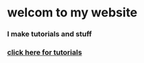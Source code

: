 # welcom to my website
### I make tutorials and stuff
### [click here for tutorials](zacussydestroyer69.github.io/tutorials)